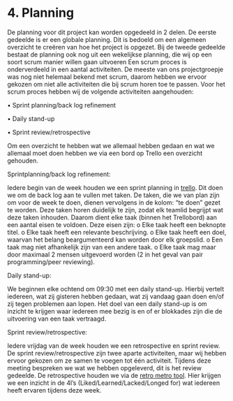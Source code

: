 # 4. Planning

De planning voor dit project kan worden opgedeeld in 2 delen. De eerste gedeelde is er een globale planning. Dit is bedoeld om een algemeen overzicht te creëren van hoe het project is opgezet. Bij de tweede gedeelde bestaat de planning ook nog uit een wekelijkse planning, die wij op een soort scrum manier willen gaan uitvoeren
Een scrum proces is onderverdeeld in een aantal activiteiten. De meeste van ons projectgroepje was nog niet helemaal bekend met scrum, daarom hebben we ervoor gekozen om niet alle activiteiten die bij scrum horen toe te passen. Voor het scrum proces hebben wij de volgende activiteiten aangehouden:

•	Sprint planning/back log refinement 

•	Daily stand-up

•	Sprint review/retrospective 

Om een overzicht te hebben wat we allemaal hebben gedaan en wat we allemaal moet doen hebben we via een bord op Trello een overzicht gehouden.

Sprintplanning/back log refinement:

Iedere begin van de week houden we een sprint planning in [trello](https://trello.com/b/FeZrC28Y/trello-bord-parcel). Dit doen we om de back log aan te vullen met taken. De taken, die we van plan zijn om voor de week te doen, dienen vervolgens in de kolom: “te doen” gezet te worden. Deze taken horen duidelijk te zijn, zodat elk teamlid begrijpt wat deze taken inhouden. Daarom dient elke taak (binnen het Trellobord) aan een aantal eisen te voldoen. Deze eisen zijn: 
o	Elke taak heeft een beknopte titel. 
o	Elke taak heeft een relevante beschrijving. 
o	Elke taak heeft een doel, waarvan het belang beargumenteerd kan worden door elk groepslid. 
o	Een taak mag niet afhankelijk zijn van een andere taak. 
o	Elke taak mag maar door maximaal 2 mensen uitgevoerd worden (2 in het geval van pair programming/peer reviewing). 

Daily stand-up:

We beginnen elke ochtend om 09:30 met een daily stand-up. Hierbij vertelt iedereen, wat zij gisteren hebben gedaan, wat zij vandaag gaan doen en/of zij tegen problemen aan lopen. Het doel van een daily stand-up is om inzicht te krijgen waar iedereen mee bezig is en of er blokkades zijn die de uitvoering van een taak vertraagd. 

Sprint review/retrospective:

Iedere vrijdag van de week houden we een retrospective en sprint review. De sprint review/retrospective zijn twee aparte activiteiten, maar wij hebben ervoor gekozen om ze samen te voegen tot één activiteit. Tijdens deze meeting bespreken we wat we hebben opgeleverd, dit is het review gedeelde. De retrospective houden we via de [retro metro tool](https://metroretro.io/). Hier krijgen we een inzicht in de 4l’s (Liked/Learned/Lacked/Longed for) wat iedereen heeft ervaren tijdens deze week.

